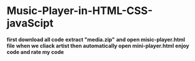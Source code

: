 # Music-Player-in-HTML-CSS-javaScipt

**first download all code**
**extract "media.zip"**
**and open misic-player.html file**
**when we cliack artist then automatically open mini-player.html**
**enjoy code and rate my code** 
